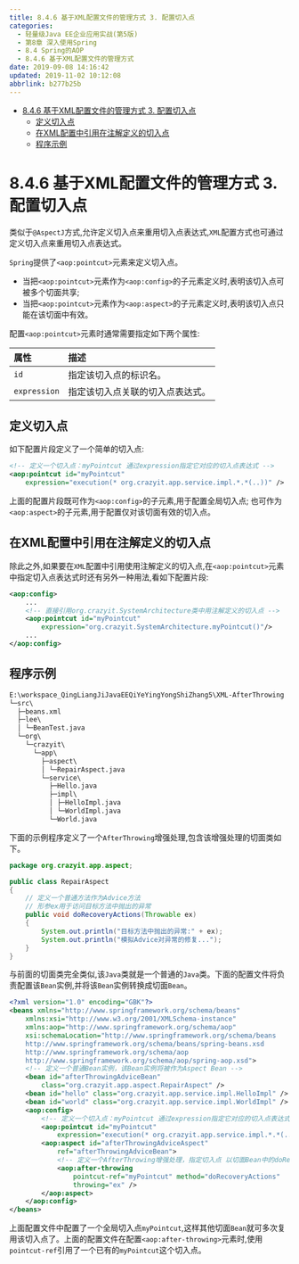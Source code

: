 ```yaml
---
title: 8.4.6 基于XML配置文件的管理方式 3. 配置切入点
categories: 
  - 轻量级Java EE企业应用实战(第5版)
  - 第8章 深入使用Spring
  - 8.4 Spring的AOP
  - 8.4.6 基于XML配置文件的管理方式
date: 2019-09-08 14:16:42
updated: 2019-11-02 10:12:08
abbrlink: b277b25b
---
```

<div id='my_toc'>

- [8.4.6 基于XML配置文件的管理方式 3. 配置切入点](/JavaReadingNotes/b277b25b/#8-4-6-基于XML配置文件的管理方式-3-配置切入点)
    - [定义切入点](/JavaReadingNotes/b277b25b/#定义切入点)
    - [在XML配置中引用在注解定义的切入点](/JavaReadingNotes/b277b25b/#在XML配置中引用在注解定义的切入点)
    - [程序示例](/JavaReadingNotes/b277b25b/#程序示例)

</div>
<!--more-->
<script>if (navigator.platform.toLowerCase() == 'win32'){document.getElementById('my_toc').style.display = 'none';}</script>

<!--end-->
<!--SSTStart-->
# 8.4.6 基于XML配置文件的管理方式 3. 配置切入点 #
类似于`@AspectJ`方式,允许定义切入点来重用切入点表达式,`XML`配置方式也可通过定义切入点来重用切入点表达式。

`Spring`提供了`<aop:pointcut>`元素来定义切入点。
- 当把`<aop:pointcut>`元素作为`<aop:config>`的子元素定义时,表明该切入点可被多个切面共享;
- 当把`<aop:pointcut>`元素作为`<aop:aspect>`的子元素定义时,表明该切入点只能在该切面中有效。

配置`<aop:pointcut>`元素时通常需要指定如下两个属性:

|属性|描述|
|:---|:---|
|`id`|指定该切入点的标识名。|
|`expression`|指定该切入点关联的切入点表达式。|

## 定义切入点 ##
如下配置片段定义了一个简单的切入点:
```xml
<!-- 定义一个切入点：myPointcut 通过expression指定它对应的切入点表达式 -->
<aop:pointcut id="myPointcut"
    expression="execution(* org.crazyit.app.service.impl.*.*(..))" />
```
上面的配置片段既可作为`<aop:config>`的子元素,用于配置全局切入点;
也可作为`<aop:aspect>`的子元素,用于配置仅对该切面有效的切入点。
## 在XML配置中引用在注解定义的切入点 ##
除此之外,如果要在`XML`配置中引用使用注解定义的切入点,在`<aop:pointcut>`元素中指定切入点表达式时还有另外一种用法,看如下配置片段:
```xml
<aop:config>
    ...
    <!-- 直接引用org.crazyit.SystemArchitecture类中用注解定义的切入点 -->
    <aop:pointcut id="myPointcut"
        expression="org.crazyit.SystemArchitecture.myPointcut()"/>
    ...
</aop:config>
```
## 程序示例 ##
```cmd
E:\workspace_QingLiangJiJavaEEQiYeYingYongShiZhang5\XML-AfterThrowing
└─src\
  ├─beans.xml
  ├─lee\
  │ └─BeanTest.java
  └─org\
    └─crazyit\
      └─app\
        ├─aspect\
        │ └─RepairAspect.java
        └─service\
          ├─Hello.java
          ├─impl\
          │ ├─HelloImpl.java
          │ └─WorldImpl.java
          └─World.java
```
下面的示例程序定义了一个`AfterThrowing`增强处理,包含该增强处理的切面类如下。
```java
package org.crazyit.app.aspect;

public class RepairAspect
{
    // 定义一个普通方法作为Advice方法
    // 形参ex用于访问目标方法中抛出的异常
    public void doRecoveryActions(Throwable ex)
    {
        System.out.println("目标方法中抛出的异常:" + ex);
        System.out.println("模拟Advice对异常的修复...");
    }
}
```
与前面的切面类完全类似,该`Java`类就是一个普通的`Java`类。下面的配置文件将负责配置该`Bean`实例,并将该`Bean`实例转换成切面`Bean`。
```xml
<?xml version="1.0" encoding="GBK"?>
<beans xmlns="http://www.springframework.org/schema/beans"
    xmlns:xsi="http://www.w3.org/2001/XMLSchema-instance"
    xmlns:aop="http://www.springframework.org/schema/aop"
    xsi:schemaLocation="http://www.springframework.org/schema/beans 
    http://www.springframework.org/schema/beans/spring-beans.xsd
    http://www.springframework.org/schema/aop
    http://www.springframework.org/schema/aop/spring-aop.xsd">
    <!-- 定义一个普通Bean实例，该Bean实例将被作为Aspect Bean -->
    <bean id="afterThrowingAdviceBean"
        class="org.crazyit.app.aspect.RepairAspect" />
    <bean id="hello" class="org.crazyit.app.service.impl.HelloImpl" />
    <bean id="world" class="org.crazyit.app.service.impl.WorldImpl" />
    <aop:config>
        <!-- 定义一个切入点：myPointcut 通过expression指定它对应的切入点表达式 -->
        <aop:pointcut id="myPointcut"
            expression="execution(* org.crazyit.app.service.impl.*.*(..))" />
        <aop:aspect id="afterThrowingAdviceAspect"
            ref="afterThrowingAdviceBean">
            <!-- 定义一个AfterThrowing增强处理，指定切入点 以切面Bean中的doRecoveryActions()方法作为增强处理方法 -->
            <aop:after-throwing
                pointcut-ref="myPointcut" method="doRecoveryActions"
                throwing="ex" />
        </aop:aspect>
    </aop:config>
</beans>
```
上面配置文件中配置了一个全局切入点`myPointcut`,这样其他切面`Bean`就可多次复用该切入点了。上面的配置文件在配置`<aop:after-throwing>`元素时,使用`pointcut-ref`引用了一个已有的`myPointcut`这个切入点。

<!--SSTStop-->

